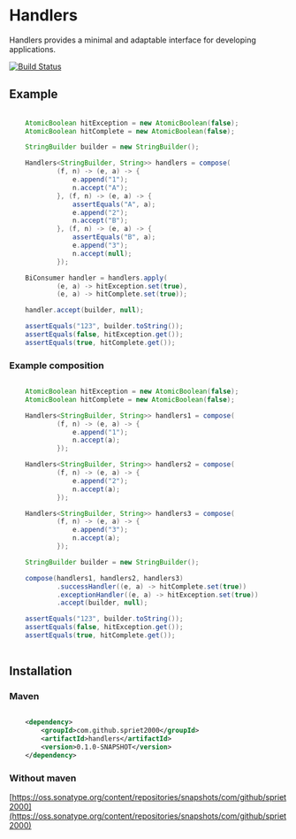 # Handlers

Handlers provides a minimal and adaptable interface for developing applications.

[![Build Status](https://travis-ci.org/spriet2000/handlers.svg?branch=master)](https://travis-ci.org/spriet2000/handlers)

## Example

```java
    
    AtomicBoolean hitException = new AtomicBoolean(false);
    AtomicBoolean hitComplete = new AtomicBoolean(false);

    StringBuilder builder = new StringBuilder();

    Handlers<StringBuilder, String>> handlers = compose(
            (f, n) -> (e, a) -> {
                e.append("1");
                n.accept("A");
            }, (f, n) -> (e, a) -> {
                assertEquals("A", a);
                e.append("2");
                n.accept("B");
            }, (f, n) -> (e, a) -> {
                assertEquals("B", a);
                e.append("3");
                n.accept(null);
            });

    BiConsumer handler = handlers.apply(
            (e, a) -> hitException.set(true),
            (e, a) -> hitComplete.set(true));

    handler.accept(builder, null);

    assertEquals("123", builder.toString());
    assertEquals(false, hitException.get());
    assertEquals(true, hitComplete.get());

```
### Example composition

``` java

    AtomicBoolean hitException = new AtomicBoolean(false);
    AtomicBoolean hitComplete = new AtomicBoolean(false);

    Handlers<StringBuilder, String>> handlers1 = compose(
            (f, n) -> (e, a) -> {
                e.append("1");
                n.accept(a);
            });

    Handlers<StringBuilder, String>> handlers2 = compose(
            (f, n) -> (e, a) -> {
                e.append("2");
                n.accept(a);
            });

    Handlers<StringBuilder, String>> handlers3 = compose(
            (f, n) -> (e, a) -> {
                e.append("3");
                n.accept(a);
            });

    StringBuilder builder = new StringBuilder();

    compose(handlers1, handlers2, handlers3)
            .successHandler((e, a) -> hitComplete.set(true))
            .exceptionHandler((e, a) -> hitException.set(true))
            .accept(builder, null);

    assertEquals("123", builder.toString());
    assertEquals(false, hitException.get());
    assertEquals(true, hitComplete.get());
    
```

## Installation

### Maven

```xml

    <dependency>
        <groupId>com.github.spriet2000</groupId>
        <artifactId>handlers</artifactId>
        <version>0.1.0-SNAPSHOT</version>
    </dependency>

```

### Without maven

[https://oss.sonatype.org/content/repositories/snapshots/com/github/spriet2000](https://oss.sonatype.org/content/repositories/snapshots/com/github/spriet2000)
